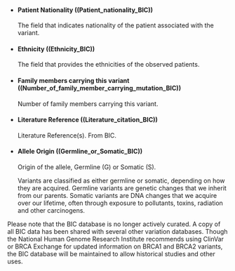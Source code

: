 * #### Patient Nationality ((Patient_nationality_BIC))
	The field that indicates nationality of the patient associated with the variant.
* #### Ethnicity ((Ethnicity_BIC))
	The field that provides the ethnicities of the observed patients.
* #### Family members carrying this variant ((Number_of_family_member_carrying_mutation_BIC))
	Number of family members carrying this variant.
* #### Literature Reference ((Literature_citation_BIC))
	Literature Reference\(s\). From BIC.
* #### Allele Origin ((Germline_or_Somatic_BIC))
	Origin of the allele, Germline \(G\) or Somatic \(S\).

	<p>Variants are classified as either germline or somatic, depending on how they are acquired. Germline variants are genetic changes that we inherit from our parents. Somatic variants are DNA changes that we acquire over our lifetime, often through exposure to pollutants, toxins, radiation and other carcinogens.</p>

<p>Please note that the BIC database is no longer actively curated. A copy of all BIC data has been shared with several other variation databases. Though the National Human Genome Research Institute recommends using ClinVar or BRCA Exchange for updated information on BRCA1 and BRCA2 variants, the BIC database will be maintained to allow historical studies and other uses.</p>
